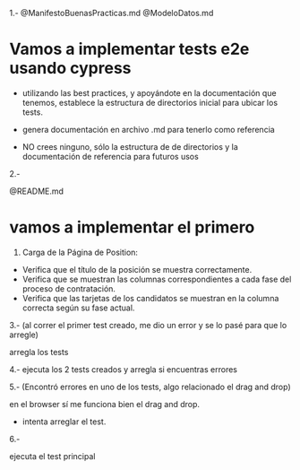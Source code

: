 1.- 
@ManifestoBuenasPracticas.md @ModeloDatos.md 

#  Vamos a implementar tests e2e usando cypress

- utilizando las best practices, y apoyándote en la documentación que tenemos, establece la estructura de directorios inicial para ubicar los tests.

- genera documentación en archivo .md para tenerlo como referencia 

- NO crees ninguno, sólo la estructura de de directorios y la documentación de referencia para futuros usos


2.- 

@README.md 

# vamos a implementar el primero

1. Carga de la Página de Position:
- Verifica que el título de la posición se muestra correctamente.
- Verifica que se muestran las columnas correspondientes a cada fase del proceso de contratación.
- Verifica que las tarjetas de los candidatos se muestran en la columna correcta según su fase actual.

3.- (al correr el primer test creado, me dio un error y se lo pasé para que lo arregle)

arregla los tests

4.- ejecuta los 2 tests creados y arregla si encuentras errores

5.-  (Encontró errores en uno de los tests, algo relacionado el drag and drop)

en el browser sí me funciona bien el drag and drop. 
- intenta arreglar el test.

6.- 

ejecuta el test principal